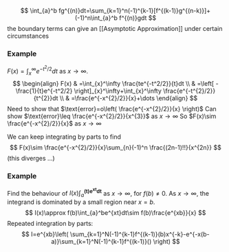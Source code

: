 $$
\int_{a}^b fg^{(n)}dt=\sum_{k=1}^n(-1)^{k-1}[f^{(k-1)}g^{(n-k)}]+(-1)^n\int_{a}^b f^{(n)}gdt
$$
the boundary terms can give an [[Asymptotic Approximation]] under certain circumstances
### Example
$F(x)=\int_{x}^\infty e^{-t^2/2}dt$ as $x\to \infty$.
$$
\begin{align}
F(x) & =\int_{x}^\infty \frac{te^{-t^2/2}}{t}dt \\
 & =\left[ -\frac{1}{t}e^{-t^2/2} \right]_{x}^\infty+\int_{x}^\infty \frac{e^{-t^{2}/2}}{t^{2}}dt \\
 & =\frac{e^{-x^{2}/2}}{x}+\dots
\end{align}
$$
Need to show that $\text{error}=o\left( \frac{e^{-x^{2}/2}}{x} \right)$
Can show $\text{error}\leq \frac{e^{-x^{2}/2}}{x^{3}}$ as $x\to \infty$
So $F(x)\sim \frac{e^{-x^{2}/2}}{x}$ as $x\to \infty$

We can keep integrating by parts to find
$$
F(x)\sim \frac{e^{-x^{2}/2}}{x}\sum_{n}(-1)^n \frac{(2n-1)!!}{x^{2n}}
$$
(this diverges ...)
### Example
Find the behaviour of $I(x)\int_{a}^\mathbf{(t)e^{xt}dt}$ as $x\to \infty$, for $f(b)\neq 0$.
As $x\to \infty$, the integrand is dominated by a small region near $x=b$. 
$$
I(x)\approx f(b)\int_{a}^be^{xt}dt\sim f(b)\frac{e^{xb}}{x}
$$
Repeated integration by parts:
$$
I=e^{xb}\left( \sum_{k=1}^N(-1)^{k-1}f^{(k-1)}(b)x^{-k}-e^{-x(b-a)}\sum_{k=1}^N(-1)^{k-1}f^{(k-1)}() \right)
$$
